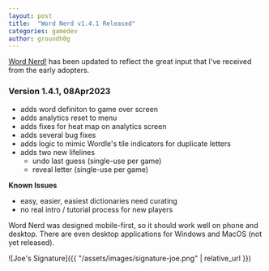 ```yaml
---
layout: post
title:  "Word Nerd v1.4.1 Released"
categories: gamedev
author: groundh0g
---
```


[Word Nerd!](https://joehall.net/game-test/) has been updated to reflect the great input that I've received from the early adopters.

### Version 1.4.1, 08Apr2023

- adds word definiton to game over screen
- adds analytics reset to menu
- adds fixes for heat map on analytics screen
- adds several bug fixes
- adds logic to mimic Wordle's tile indicators for duplicate letters
- adds two new lifelines
  - undo last guess (single-use per game)
  - reveal letter (single-use per game)

**Known Issues**

- easy, easier, easiest dictionaries need curating
- no real intro / tutorial process for new players

Word Nerd was designed mobile-first, so it should work well on phone and desktop. There are even desktop applications for Windows and MacOS (not yet released).

![Joe's Signature]({{ "/assets/images/signature-joe.png" | relative_url }})

